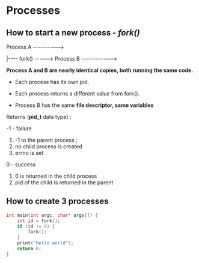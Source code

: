 Processes
=

How to start a new process - *fork()*
-
Process A ---------->

|---- fork() -----> Process B ------------>


**Process A and B are nearly identical copies, both running the same code.**

- Each process has its own pid. 
- Each process returns a different value from fork(). 

- Process B has the same **file descriptor, same variables**


Returns (**pid_t** data type) :

-1 - failure
 
 1. -1 to the parent process ; 
 2. no child process is created
 3. errno is set

0 - success 
	
1. 0 is returned in the child process
2. pid of the child is returned in the parent

How to create 3 processes
-
```c
int main(int argc, char* argv[]) {
	int id = fork();
	if (id != 0) {
		fork();
	}
	print("Hello world"); 
	return 0;
}

```
